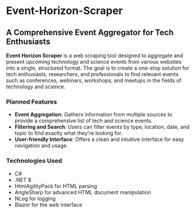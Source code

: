 # Event-Horizon-Scraper

## A Comprehensive Event Aggregator for Tech Enthusiasts

**Event Horizon Scraper** is a web scraping tool designed to aggregate and present upcoming technology and science events from various websites into a single, structured format. The goal is to create a one-stop solution for tech enthusiasts, researchers, and professionals to find relevant events such as conferences, webinars, workshops, and meetups in the fields of technology and science.

### Planned Features

- **Event Aggregation**: Gathers information from multiple sources to provide a comprehensive list of tech and science events.
- **Filtering and Search**: Users can filter events by type, location, date, and topic to find exactly what they're looking for.
- **User-friendly Interface**: Offers a clean and intuitive interface for easy navigation and usage.

### Technologies Used

- C#
- .NET 8
- HtmlAgilityPack for HTML parsing
- AngleSharp for advanced HTML document manipulation
- NLog for logging
- Blazor for the web interface
